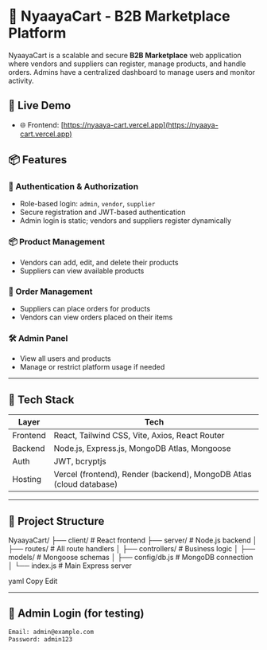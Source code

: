 # 🛒 NyaayaCart - B2B Marketplace Platform

NyaayaCart is a scalable and secure **B2B Marketplace** web application where vendors and suppliers can register, manage products, and handle orders. Admins have a centralized dashboard to manage users and monitor activity.

## 🚀 Live Demo

- 🌐 Frontend: [https://nyaaya-cart.vercel.app](https://nyaaya-cart.vercel.app)

## 📦 Features

### 👤 Authentication & Authorization
- Role-based login: `admin`, `vendor`, `supplier`
- Secure registration and JWT-based authentication
- Admin login is static; vendors and suppliers register dynamically

### 📦 Product Management
- Vendors can add, edit, and delete their products
- Suppliers can view available products

### 📑 Order Management
- Suppliers can place orders for products
- Vendors can view orders placed on their items

### 🛠 Admin Panel
- View all users and products
- Manage or restrict platform usage if needed

---

## 🧰 Tech Stack

| Layer      | Tech                                                                 |
|------------|----------------------------------------------------------------------|
| Frontend   | React, Tailwind CSS, Vite, Axios, React Router                       |
| Backend    | Node.js, Express.js, MongoDB Atlas, Mongoose                         |
| Auth       | JWT, bcryptjs                                                        |
| Hosting    | Vercel (frontend), Render (backend), MongoDB Atlas (cloud database) |

---

## 📁 Project Structure

NyaayaCart/
├── client/ # React frontend
├── server/ # Node.js backend
│ ├── routes/ # All route handlers
│ ├── controllers/ # Business logic
│ ├── models/ # Mongoose schemas
│ ├── config/db.js # MongoDB connection
│ └── index.js # Main Express server

yaml
Copy
Edit

---

## 🔐 Admin Login (for testing)

```bash
Email: admin@example.com
Password: admin123
